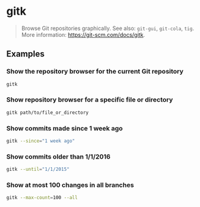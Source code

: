 # gitk

> Browse Git repositories graphically. See also: `git-gui`, `git-cola`, `tig`. More information: <https://git-scm.com/docs/gitk>.

## Examples

### Show the repository browser for the current Git repository

```bash
gitk
```

### Show repository browser for a specific file or directory

```bash
gitk path/to/file_or_directory
```

### Show commits made since 1 week ago

```bash
gitk --since="1 week ago"
```

### Show commits older than 1/1/2016

```bash
gitk --until="1/1/2015"
```

### Show at most 100 changes in all branches

```bash
gitk --max-count=100 --all
```
